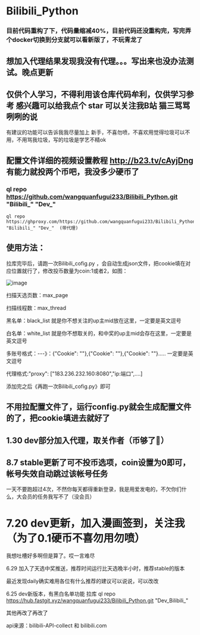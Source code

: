 # Bilibili_Python  
### 目前代码重构了下，代码量缩减40%，目前代码还没重构完，写完弄个docker切换到分支就可以看新版了，不玩青龙了
## 想加入代理结果发现我没有代理。。。写出来也没办法测试。晚点更新
## 仅供个人学习，不得利用该仓库代码牟利，仅供学习参考  感兴趣可以给我点个 star 可以关注我B站 猫三骂骂咧咧的说
有建议的功能可以告诉我我尽量加上
新手，不喜勿喷，不喜欢用觉得垃圾可以不用，不用骂我垃圾，写的垃圾是学艺不精ok

## 配置文件详细的视频设置教程 http://b23.tv/cAyjDng  有能力就投两个币吧，我没多少硬币了
### ql repo https://github.com/wangquanfugui233/Bilibili_Python.git "Bilibili_" "Dev_"
    ql repo https://ghproxy.com/https://github.com/wangquanfugui233/Bilibili_Python.git "Bilibili_" "Dev_"  (带代理)
## 使用方法：
拉库完毕后，请跑一次Bilibili_cofig.py ，会自动生成json文件，把cookie填在对应位置就行了，修改投币数量为coin:1或者2，如图：

![image](https://user-images.githubusercontent.com/63834404/177083087-42d2cd19-d519-45d7-99ef-acc0eb6fa7a4.png)

扫描天选页数：max_page

扫描线程数：max_thread

黑名单：black_list  就是你不想关注的up主mid放在这里，一定要是英文逗号

白名单：white_list 就是你不想取关的，和中奖的up主mid会存在这里，一定要是英文逗号

多账号格式：---》：{"Cookie": ""},{"Cookie": ""},{"Cookie": ""}.....  一定要是英文逗号

代理格式:"proxy": ["183.236.232.160:8080","ip:端口",....]

添加完之后《再跑一次Bilibili_cofig.py》即可

## 不用拉配置文件了，运行config.py就会生成配置文件的了，把cookie填进去就好了
## 1.30 dev部分加入代理，取关作者（币够了🤣）
## 8.7 stable更新了可不投币选项，coin设置为0即可，帐号失效自动跳过该帐号任务

一天不要跑超过4次，不然你每天都得重新登录，我是用爱发电的，不欠你们什么，大会员的任务我写不了（没会员）

# 7.20 dev更新，加入漫画签到，关注我（为了0.1硬币不喜勿用勿喷）
我想吐槽好多啊但是算了。哎一言难尽

6.29 加入了天选中奖推送，推荐时间运行比天选晚半小时，推荐stable的版本

最近发现daily确实难用各位有什么推荐的建议可以说说，可以改改

6.25 dev新版本，有黑白名单功能 拉库 ql repo https://hub.fastgit.xyz/wangquanfugui233/Bilibili_Python.git "Dev_Bilibili_"

其他再改了再改了

api来源：bilibili-API-collect   和  bilibili.com
